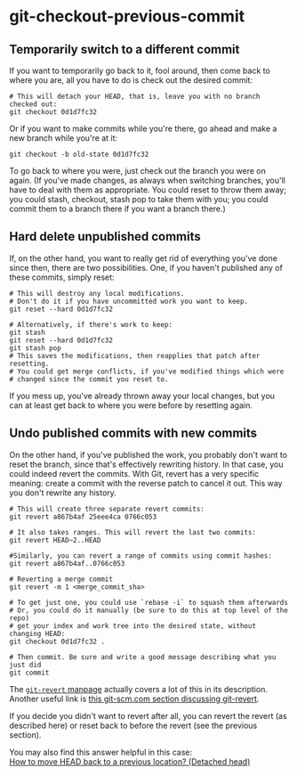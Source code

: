 git-checkout-previous-commit
============================

Temporarily switch to a different commit
----------------------------------------

If you want to temporarily go back to it, fool around, then come back to
where you are, all you have to do is check out the desired commit:

``` {.lang-sh .prettyprint .prettyprinted style=""}
# This will detach your HEAD, that is, leave you with no branch checked out:
git checkout 0d1d7fc32
```

Or if you want to make commits while you're there, go ahead and make a
new branch while you're at it:

    git checkout -b old-state 0d1d7fc32

To go back to where you were, just check out the branch you were on
again. (If you've made changes, as always when switching branches,
you'll have to deal with them as appropriate. You could reset to throw
them away; you could stash, checkout, stash pop to take them with you;
you could commit them to a branch there if you want a branch there.)

Hard delete unpublished commits
-------------------------------

If, on the other hand, you want to really get rid of everything you've
done since then, there are two possibilities. One, if you haven't
published any of these commits, simply reset:

``` {.lang-sh .prettyprint .prettyprinted style=""}
# This will destroy any local modifications.
# Don't do it if you have uncommitted work you want to keep.
git reset --hard 0d1d7fc32

# Alternatively, if there's work to keep:
git stash
git reset --hard 0d1d7fc32
git stash pop
# This saves the modifications, then reapplies that patch after resetting.
# You could get merge conflicts, if you've modified things which were
# changed since the commit you reset to.
```

If you mess up, you've already thrown away your local changes, but you
can at least get back to where you were before by resetting again.

Undo published commits with new commits
---------------------------------------

On the other hand, if you've published the work, you probably don't want
to reset the branch, since that's effectively rewriting history. In that
case, you could indeed revert the commits. With Git, revert has a very
specific meaning: create a commit with the reverse patch to cancel it
out. This way you don't rewrite any history.

``` {.lang-sh .prettyprint .prettyprinted style=""}
# This will create three separate revert commits:
git revert a867b4af 25eee4ca 0766c053

# It also takes ranges. This will revert the last two commits:
git revert HEAD~2..HEAD

#Similarly, you can revert a range of commits using commit hashes:
git revert a867b4af..0766c053 

# Reverting a merge commit
git revert -m 1 <merge_commit_sha>

# To get just one, you could use `rebase -i` to squash them afterwards
# Or, you could do it manually (be sure to do this at top level of the repo)
# get your index and work tree into the desired state, without changing HEAD:
git checkout 0d1d7fc32 .

# Then commit. Be sure and write a good message describing what you just did
git commit
```

The [`git-revert`
manpage](http://schacon.github.com/git/git-revert.html) actually covers
a lot of this in its description. Another useful link is [this
git-scm.com section discussing
git-revert](https://git-scm.com/book/en/v2/Git-Tools-Advanced-Merging#_undoing_merges).

If you decide you didn't want to revert after all, you can revert the
revert (as described here) or reset back to before the revert (see the
previous section).

You may also find this answer helpful in this case:\
[How to move HEAD back to a previous location? (Detached
head)](https://stackoverflow.com/questions/34519665/how-to-move-head-forward-checkout-revet-reflog-reset/34519716#34519716)
